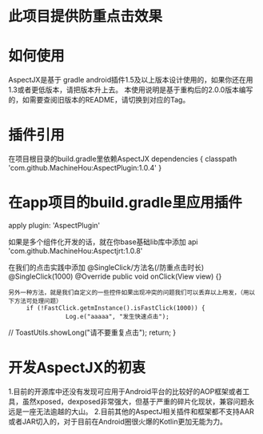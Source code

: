 
# 此项目提供防重点击效果

# 如何使用
AspectJX是基于 gradle android插件1.5及以上版本设计使用的，如果你还在用1.3或者更低版本，请把版本升上去。
本使用说明是基于重构后的2.0.0版本编写的，如需要查阅旧版本的README，请切换到对应的Tag。

# 插件引用
在项目根目录的build.gradle里依赖AspectJX
dependencies {
         classpath 'com.github.MachineHou:AspectPlugin:1.0.4'
    }
    
# 在app项目的build.gradle里应用插件
   apply plugin: 'AspectPlugin'
   
  如果是多个组件化开发的话，就在你base基础lib库中添加
   api 'com.github.MachineHou:Aspectjrt:1.0.8'
   
   在我们的点击实践中添加   @SingleClick/方法名(/防重点击时长)
      @SingleClick(1000)
   @Override
    public void onClick(View view) {}
    
    另外一种方法，就是我们自定义的一些控件如果出现冲突的问题我们可以丢弃以上用发，（用以下方法可处理问题）
         if (!FastClick.getmInstance().isFastClick(1000)) {
                    Log.e("aaaaa", "发生快速点击");
//                ToastUtils.showLong("请不要重复点击");
                    return;
        }

# 开发AspectJX的初衷
1.目前的开源库中还没有发现可应用于Android平台的比较好的AOP框架或者工具，虽然xposed，dexposed非常强大，但基于严重的碎片化现状，兼容问题永远是一座无法逾越的大山。
2.目前其他的AspectJ相关插件和框架都不支持AAR或者JAR切入的，对于目前在Android圈很火爆的Kotlin更加无能为力。